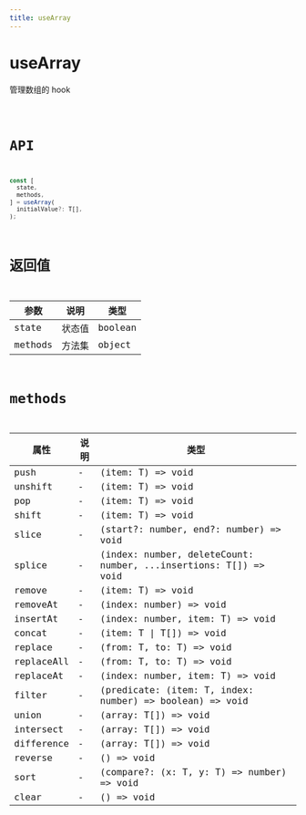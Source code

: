 ```yaml
---
title: useArray
---
```


# useArray

管理数组的 hook

<code src="./index.tsx">

# API

```typescript
const [
  state,
  methods,
] = useArray(
  initialValue?: T[],
);
```

# 返回值

| 参数    | 说明   | 类型    |
| ------- | ------ | ------- |
| state   | 状态值 | boolean |
| methods | 方法集 | object  |

# methods

| 属性       | 说明 | 类型                                                             |
| ---------- | ---- | ---------------------------------------------------------------- |
| push       | -    | (item: T) => void                                                |
| unshift    | -    | (item: T) => void                                                |
| pop        | -    | (item: T) => void                                                |
| shift      | -    | (item: T) => void                                                |
| slice      | -    | (start?: number, end?: number) => void                           |
| splice     | -    | (index: number, deleteCount: number, ...insertions: T[]) => void |
| remove     | -    | (item: T) => void                                                |
| removeAt   | -    | (index: number) => void                                          |
| insertAt   | -    | (index: number, item: T) => void                                 |
| concat     | -    | (item: T \| T[]) => void                                         |
| replace    | -    | (from: T, to: T) => void                                         |
| replaceAll | -    | (from: T, to: T) => void                                         |
| replaceAt  | -    | (index: number, item: T) => void                                 |
| filter     | -    | (predicate: (item: T, index: number) => boolean) => void         |
| union      | -    | (array: T[]) => void                                             |
| intersect  | -    | (array: T[]) => void                                             |
| difference | -    | (array: T[]) => void                                             |
| reverse    | -    | () => void                                                       |
| sort       | -    | (compare?: (x: T, y: T) => number) => void                       |
| clear      | -    | () => void                                                       |
